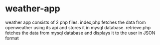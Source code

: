 # weather-app
 weather app consists of 2 php files. index,php fetches the data from openweather using its api and stores it in mysql database. retrieve.php fetches the data from mysql database and displays it to the user in JSON format
